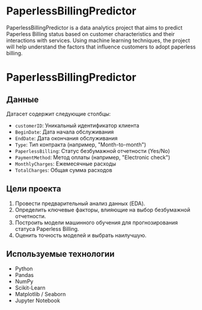 # PaperlessBillingPredictor
PaperlessBillingPredictor is a data analytics project that aims to predict Paperless Billing status based on customer characteristics and their interactions with services. Using machine learning techniques, the project will help understand the factors that influence customers to adopt paperless billing.

# PaperlessBillingPredictor

## Данные

Датасет содержит следующие столбцы:
- `customerID`: Уникальный идентификатор клиента
- `BeginDate`: Дата начала обслуживания
- `EndDate`: Дата окончания обслуживания
- `Type`: Тип контракта (например, "Month-to-month")
- `PaperlessBilling`: Статус безбумажной отчетности (Yes/No)
- `PaymentMethod`: Метод оплаты (например, "Electronic check")
- `MonthlyCharges`: Ежемесячные расходы
- `TotalCharges`: Общая сумма расходов

## Цели проекта

1. Провести предварительный анализ данных (EDA).
2. Определить ключевые факторы, влияющие на выбор безбумажной отчетности.
3. Построить модели машинного обучения для прогнозирования статуса Paperless Billing.
4. Оценить точность моделей и выбрать наилучшую.

## Используемые технологии

- Python
- Pandas
- NumPy
- Scikit-Learn
- Matplotlib / Seaborn
- Jupyter Notebook
